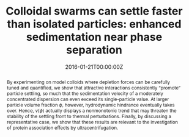 ---
title: "Colloidal swarms can settle faster than isolated particles: enhanced sedimentation near phase separation"
authors:
- admin
- Stefano Buzzaccaro
- Roberto Piazza
#author_notes:
#- "Department of Chemistry, Material Science, and Chemical Engineering “G. Natta”, Politecnico di Milano, Piazza Leonardo da Vinci 32, 20133 Milano, Italy"
#- "Department of Chemistry, Material Science, and Chemical Engineering “G. Natta”, Politecnico di Milano, Piazza Leonardo da Vinci 32, 20133 Milano, Italy"
#- "Department of Chemistry, Material Science, and Chemical Engineering “G. Natta”, Politecnico di Milano, Piazza Leonardo da Vinci 32, 20133 Milano, Italy"
date: "2016-01-21T00:00:00Z"
doi: "10.1103/PhysRevLett.116.038301"

# Schedule page publish date (NOT publication's date).
publishDate: "2017-01-01T00:00:00Z"

# Publication type.
# Legend: 0 = Uncategorized; 1 = Conference paper; 2 = Journal article;
# 3 = Preprint / Working Paper; 4 = Report; 5 = Book; 6 = Book section;
# 7 = Thesis; 8 = Patent
publication_types: ["article-journal"]

# Publication name and optional abbreviated publication name.
publication: "*Physical Review Letters* **116**, 038301"
publication_short: "*Phys. Rev. Lett.* **116**, 038301"

abstract: By experimenting on model colloids where depletion forces can be carefully tuned and quantified, we show that attractive interactions consistently “promote” particle settling, so much that the sedimentation velocity of a moderately concentrated dispersion can even exceed its single-particle value. At larger particle volume fraction $\phi$, however, hydrodynamic hindrance eventually takes over. Hence, $v(\phi)$ actually displays a nonmonotonic trend that may threaten the stability of the settling front to thermal perturbations. Finally, by discussing a representative case, we show that these results are relevant to the investigation of protein association effects by ultracentrifugation.

# Summary. An optional shortened abstract.
summary:

tags:
- Sedimentation
featured: true

links:
- name: Featured in Physics
  url: https://physics.aps.org/articles/v9/s9
- name: Editors' Suggestion
  url: https://journals.aps.org/prl/abstract/10.1103/PhysRevLett.116.038301
url_pdf: "publication/PhysRevLett.116.038301.pdf"
#url_code: ''
#url_dataset: ''
#url_poster: ''
#url_project: ''
#url_slides: ''
#url_source: ''
#url_video: ''

# Featured image
# To use, add an image named `featured.jpg/png` to your page's folder. 
image:
  caption: 'Image credit: [**APS**](https://physics.aps.org/articles/v9/s9)'
  focal_point: ""
  preview_only: false

# Associated Projects (optional).
#   Associate this publication with one or more of your projects.
#   Simply enter your project's folder or file name without extension.
#   E.g. `internal-project` references `content/project/internal-project/index.md`.
#   Otherwise, set `projects: []`.
projects: []

# Slides (optional).
#   Associate this publication with Markdown slides.
#   Simply enter your slide deck's filename without extension.
#   E.g. `slides: "example"` references `content/slides/example/index.md`.
#   Otherwise, set `slides: ""`.
slides:

# Comments (optional).
#   Enable comments in the page.
commentable: true
---